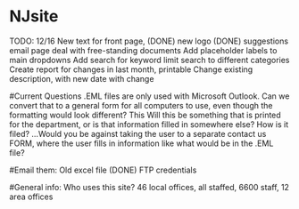 # NJsite
TODO: 12/16
New text for front page, (DONE)
new logo (DONE)
suggestions email page
deal with free-standing documents
Add placeholder labels to main dropdowns
Add search for keyword
limit search to different categories
Create report for changes in last month, printable
Change existing description, with new date with change


#Current Questions
.EML files are only used with Microsoft Outlook. Can we convert that to a general
form for all computers to use, even though the formatting would look different? This
Will this be something that is printed for the department, or is that information filled 
in somewhere else? How is it filed? ...Would you be against taking the user to a separate
contact us FORM, where the user fills in information like what would be in the .EML file?



#Email them:
Old excel file (DONE)
FTP credentials

#General info:
Who uses this site?
46 local offices, 
all staffed, 6600 staff,
12 area offices

